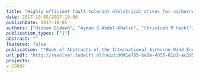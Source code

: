 ```yaml
---
title: "Highly efficient fault-tolerant elelctrical drives for airborne wind energy systems"
date: 2017-10-05/2017-10-06
publishDate: 2017-10-05
authors: ["Hisham Eldeeb", "Ayman S Abdel-Khalik", "Christoph M Hackl"]
publication_types: ["1"]
abstract: ""
featured: false
publication: "*Book of Abstracts of the International Airborne Wind Energy Conference (AWEC 2017)*"
url_pdf: "http://resolver.tudelft.nl/uuid:d091e755-be2e-4056-81b1-ac29552908b2"
projects:
- ESR07
---
```


